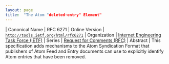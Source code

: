 ```yaml
---
layout: page
title:  "The Atom "deleted-entry" Element"
---
```


| Canonical Name | RFC 6271
| Online Version | [`http://tools.ietf.org/html/rfc6271`](http://tools.ietf.org/html/rfc6271)
| Organization | [Internet Engineering Task Force (IETF)](..)
| Series | [Request for Comments (RFC)](.)
| Abstract | This specification adds mechanisms to the Atom Syndication Format that publishers of Atom Feed and Entry documents can use to explicitly identify Atom entries that have been removed.